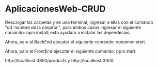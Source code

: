 # AplicacionesWeb-CRUD

Descargar las carpetas y en una terminal, ingresar a ellas con el comando "cd 'nombre de la carpeta'", para ambos casos ingresar el siguiente comando: npm install; esto ayudara a instalar las dependecias.

Ahora, para el BackEnd ejecutar el siguiente comando: nodemon start.

Ahora, para el FrontEnd ejecutar el siguiente comando: npm start.

http://localhost:3800/products y http://localhost:3000
